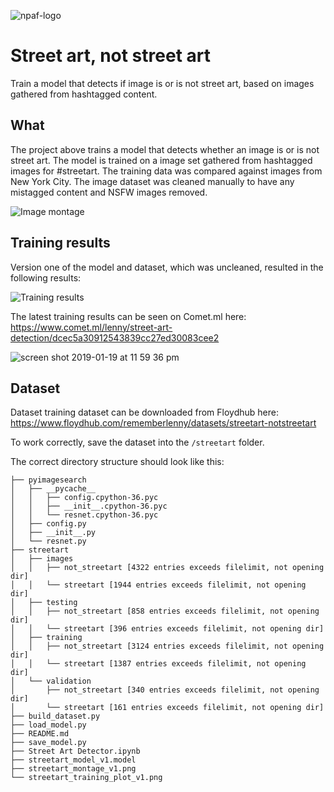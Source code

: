![npaf-logo](https://user-images.githubusercontent.com/1332366/45318391-cb4e3200-b50a-11e8-8fcc-f64fce5c381b.png)

# Street art, not street art

Train a model that detects if image is or is not street art, based on images gathered from hashtagged content.

## What

The project above trains a model that detects whether an image is or is not street art. The model is trained on a image set gathered from hashtagged images for #streetart. The training data was compared against images from New York City. The image dataset was cleaned manually to have any mistagged content and NSFW images removed.

![Image montage](https://github.com/rememberlenny/streetart-notstreetart/blob/master/streetart_montage_v1.png?raw=true)

## Training results

Version one of the model and dataset, which was uncleaned, resulted in the following results:

![Training results](https://github.com/rememberlenny/streetart-notstreetart/blob/master/streetart_training_plot_v1.png?raw=true)

The latest training results can be seen on Comet.ml here: https://www.comet.ml/lenny/street-art-detection/dcec5a30912543839cc27ed30083cee2

![screen shot 2019-01-19 at 11 59 36 pm](https://user-images.githubusercontent.com/1332366/51435496-502e2280-1c46-11e9-8f46-fa43763a1f33.png)

## Dataset

Dataset training dataset can be downloaded from Floydhub here:  https://www.floydhub.com/rememberlenny/datasets/streetart-notstreetart

To work correctly, save the dataset into the `/streetart` folder.

The correct directory structure should look like this:

```
├── pyimagesearch
│   ├── __pycache__
│   │   ├── config.cpython-36.pyc
│   │   ├── __init__.cpython-36.pyc
│   │   └── resnet.cpython-36.pyc
│   ├── config.py
│   ├── __init__.py
│   └── resnet.py
├── streetart
│   ├── images
│   │   ├── not_streetart [4322 entries exceeds filelimit, not opening dir]
│   │   └── streetart [1944 entries exceeds filelimit, not opening dir]
│   ├── testing
│   │   ├── not_streetart [858 entries exceeds filelimit, not opening dir]
│   │   └── streetart [396 entries exceeds filelimit, not opening dir]
│   ├── training
│   │   ├── not_streetart [3124 entries exceeds filelimit, not opening dir]
│   │   └── streetart [1387 entries exceeds filelimit, not opening dir]
│   └── validation
│       ├── not_streetart [340 entries exceeds filelimit, not opening dir]
│       └── streetart [161 entries exceeds filelimit, not opening dir]
├── build_dataset.py
├── load_model.py
├── README.md
├── save_model.py
├── Street Art Detector.ipynb
├── streetart_model_v1.model
├── streetart_montage_v1.png
└── streetart_training_plot_v1.png
```

